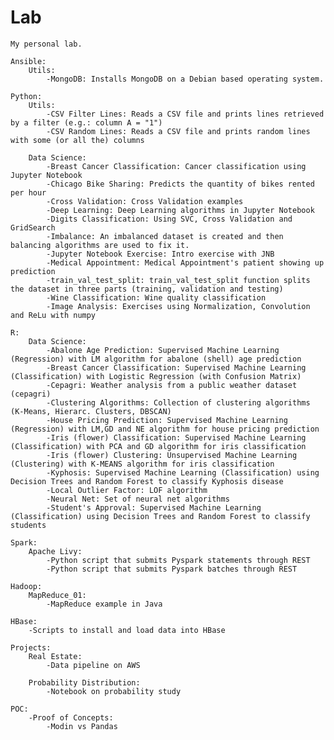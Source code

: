 # Lab

	My personal lab.

	Ansible:
		Utils:
			-MongoDB: Installs MongoDB on a Debian based operating system.

	Python:
		Utils:
			-CSV Filter Lines: Reads a CSV file and prints lines retrieved by a filter (e.g.: column A = "1")
			-CSV Random Lines: Reads a CSV file and prints random lines with some (or all the) columns			

		Data Science:			
			-Breast Cancer Classification: Cancer classification using Jupyter Notebook
			-Chicago Bike Sharing: Predicts the quantity of bikes rented per hour
			-Cross Validation: Cross Validation examples
			-Deep Learning: Deep Learning algorithms in Jupyter Notebook
			-Digits Classification: Using SVC, Cross Validation and GridSearch
			-Imbalance: An imbalanced dataset is created and then balancing algorithms are used to fix it.
			-Jupyter Notebook Exercise: Intro exercise with JNB
			-Medical Appointment: Medical Appointment's patient showing up prediction
			-train_val_test_split: train_val_test_split function splits the dataset in three parts (training, validation and testing)
			-Wine Classification: Wine quality classification
			-Image Analysis: Exercises using Normalization, Convolution and ReLu with numpy

	R:
		Data Science:
			-Abalone Age Prediction: Supervised Machine Learning (Regression) with LM algorithm for abalone (shell) age prediction
			-Breast Cancer Classification: Supervised Machine Learning (Classification) with Logistic Regression (with Confusion Matrix)
			-Cepagri: Weather analysis from a public weather dataset (cepagri)
			-Clustering Algorithms: Collection of clustering algorithms (K-Means, Hierarc. Clusters, DBSCAN)
			-House Pricing Prediction: Supervised Machine Learning (Regression) with LM,GD and NE algorithm for house pricing prediction
			-Iris (flower) Classification: Supervised Machine Learning (Classification) with PCA and GD algorithm for iris classification
			-Iris (flower) Clustering: Unsupervised Machine Learning (Clustering) with K-MEANS algorithm for iris classification			
			-Kyphosis: Supervised Machine Learning (Classification) using Decision Trees and Random Forest to classify Kyphosis disease
			-Local Outlier Factor: LOF algorithm
			-Neural Net: Set of neural net algorithms
			-Student's Approval: Supervised Machine Learning (Classification) using Decision Trees and Random Forest to classify students
	
	Spark:
		Apache Livy:
			-Python script that submits Pyspark statements through REST
			-Python script that submits Pyspark batches through REST

	Hadoop:
		MapReduce_01:
			-MapReduce example in Java

	HBase:
		-Scripts to install and load data into HBase

	Projects:
		Real Estate:
			-Data pipeline on AWS

		Probability Distribution:
			-Notebook on probability study

	POC:
		-Proof of Concepts:
			-Modin vs Pandas
